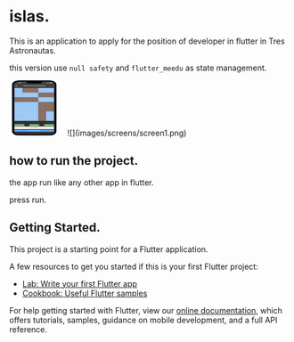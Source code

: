 # islas.

This is an application to apply for the position of developer in flutter in Tres Astronautas.

this version use `null safety` and `flutter_meedu` as state management.

<img src="images/screens/screen2.png" width="100" height="100">
![](images/screens/screen1.png)

## how to run the project.

the app run like any other app in flutter.

press run.

## Getting Started.

This project is a starting point for a Flutter application.

A few resources to get you started if this is your first Flutter project:

- [Lab: Write your first Flutter app](https://flutter.dev/docs/get-started/codelab)
- [Cookbook: Useful Flutter samples](https://flutter.dev/docs/cookbook)

For help getting started with Flutter, view our
[online documentation](https://flutter.dev/docs), which offers tutorials,
samples, guidance on mobile development, and a full API reference.
